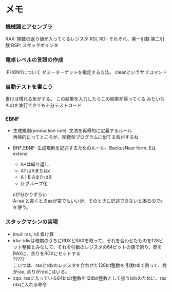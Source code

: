 # メモ
### 機械語とアセンブラ
RAX: 関数の返り値が入ってくるレジスタ
RSI, RDI: それぞれ、第一引数 第二引数
RSP: スタックポインタ

### 電卓レベルの言語の作成
.PHONYについて
ダミーターゲットを指定する方法。 cleanというサブコマンド

### 自動テストを書こう
書けば慣れる気がする。
この結果を入力したらこの結果が帰ってくる みたいなものを実行できても十分テストコード


### EBNF
- 生成規則(production rule): 文法を再帰的に定義するルール  
再帰的にってところが、関数型プログラムに似てる気がするね

- BNF,EBNF:
生成規則を記述するためのルール。BackusNaur form. Eはextend

    - A\*は繰り返し
    - A? はAまたはε
    - A | B  AまたはB
    - () グループ化

    εが分かりずらい  
    A=aa と書くときaaが空でもいいが、そのときに記述できないと困るのでεを使う。


### スタックマシンの実現
- imul: rax, rdi 掛け算
- idiv: idivは暗黙のうちにRDXとRAXを取って、それを合わせたものを128ビット整数とみなして、それを引数のレジスタの64ビットの値で割り、商をRAXに、余りをRDXにセットする  
    ?????  
    こいつは、raxとrdxのレジスタを合わせた128bit整数を 引数rdiで割って、商がrax, 余りがrdxにはいる。
- cqo: raxに入っている64bitの整数を128bit整数として扱うidivのために、rax rdxに入れる命令